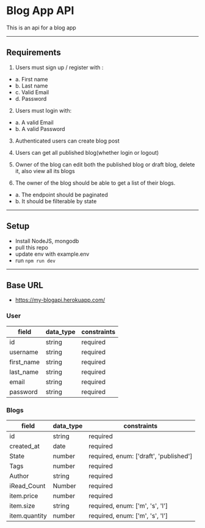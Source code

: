 # Blog App API

This is an api for a blog app

---

## Requirements

1. Users must sign up / register with :

- a. First name
- b. Last name
- c. Valid Email
- d. Password

2. Users must login with:

- a. A valid Email
- b. A valid Password

3. Authenticated users can create blog post

4. Users can get all published blog(whether login or logout)

5. Owner of the blog can edit both the published blog or draft blog, delete it, also view all its blogs

6. The owner of the blog should be able to get a list of their blogs.

- a. The endpoint should be paginated
- b. It should be filterable by state

---

## Setup

- Install NodeJS, mongodb
- pull this repo
- update env with example.env
- run `npm run dev`

---

## Base URL

- https://my-blogapi.herokuapp.com/

### User

| field      | data_type | constraints |
| ---------- | --------- | ----------- |
| id         | string    | required    |
| username   | string    | required    |
| first_name | string    | required    |
| last_name  | string    | required    |
| email      | string    | required    |
| password   | string    | required    |

### Blogs

| field         | data_type | constraints                            |
| ------------- | --------- | -------------------------------------- |
| id            | string    | required                               |
| created_at    | date      | required                               |
| State         | number    | required, enum: ['draft', 'published'] |
| Tags          | number    | required                               |
| Author        | string    | required                               |
| iRead_Count   | Number    | required                               |
| item.price    | number    | required                               |
| item.size     | string    | required, enum: ['m', 's', 'l']        |
| item.quantity | number    | required, enum: ['m', 's', 'l']        |
